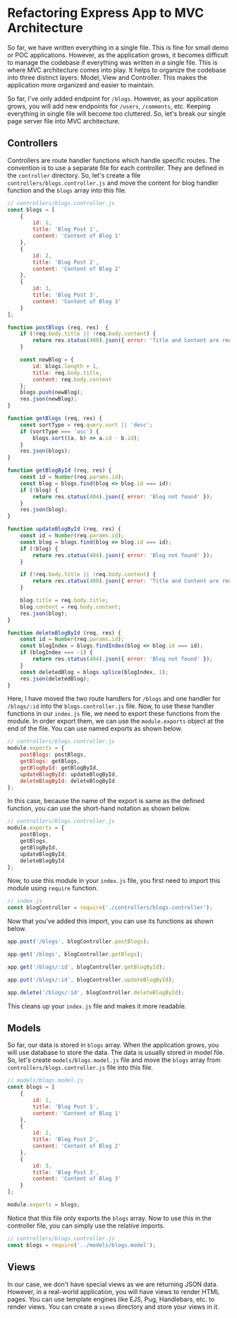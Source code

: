 # Refactoring Express App to MVC Architecture

So far, we have written everything in a single file. This is fine for small demo or POC applications. However, as the application grows, it becomes difficult to manage the codebase if everything was written in a single file. This is where MVC architecture comes into play. It helps to organize the codebase into three distinct layers: Model, View and Controller. This makes the application more organized and easier to maintain.

So far, I've only added endpoint for `/blogs`. However, as your application grows, you will add new endpoints for `/users`, `/comments`, etc. Keeping everything in single file will become too cluttered. So, let's break our single page server file into MVC architecture.

## Controllers

Controllers are route handler functions which handle specific routes. The convention is to use a separate file for each controller. They are defined in the `controller` directory. So, let's create a file `controllers/blogs.controller.js` and move the content for blog handler function and the `blogs` array into this file.

```javascript
// controllers/blogs.controller.js
const blogs = [
    {
        id: 1,
        title: 'Blog Post 1',
        content: 'Content of Blog 1'
    },
    {
        id: 2,
        title: 'Blog Post 2',
        content: 'Content of Blog 2'
    },
    {
        id: 3,
        title: 'Blog Post 3',
        content: 'Content of Blog 3'
    }
];

function postBlogs (req, res)  {
    if (!req.body.title || !req.body.content) {
        return res.status(400).json({ error: 'Title and Content are required' });
    }

    const newBlog = {
        id: blogs.length + 1,
        title: req.body.title,
        content: req.body.content
    };
    blogs.push(newBlog);
    res.json(newBlog);
}

function getBlogs (req, res) {
    const sortType = req.query.sort || 'desc';
    if (sortType === 'asc') {
        blogs.sort((a, b) => a.id - b.id);
    }
    res.json(blogs);
}

function getBlogById (req, res) {
    const id = Number(req.params.id);
    const blog = blogs.find(blog => blog.id === id);
    if (!blog) {
        return res.status(404).json({ error: 'Blog not found' });
    }
    res.json(blog);
}

function updateBlogById (req, res) {
    const id = Number(req.params.id);
    const blog = blogs.find(blog => blog.id === id);
    if (!blog) {
        return res.status(404).json({ error: 'Blog not found' });
    }

    if (!req.body.title || !req.body.content) {
        return res.status(400).json({ error: 'Title and Content are required' });
    }

    blog.title = req.body.title;
    blog.content = req.body.content;
    res.json(blog);
}

function deleteBlogById (req, res) {
    const id = Number(req.params.id);
    const blogIndex = blogs.findIndex(blog => blog.id === id);
    if (blogIndex === -1) {
        return res.status(404).json({ error: 'Blog not found' });
    }
    const deletedBlog = blogs.splice(blogIndex, 1);
    res.json(deletedBlog);
}
```

Here, I have moved the two route handlers for `/blogs` and one handler for `/blogs/:id` into the `blogs.controller.js` file. Now, to use these handler functions in our `index.js` file, we need to export these functions from the module. In order export them, we can use the `module.exports` object at the end of the file. You can use named exports as shown below.

```javascript
// controllers/blogs.controller.js
module.exports = {
    postBlogs: postBlogs,
    getBlogs: getBlogs,
    getBlogById: getBlogById,
    updateBlogById: updateBlogById,
    deleteBlogById: deleteBlogById
};
```

In this case, because the name of the export is same as the defined function, you can use the short-hand notation as shown below.

```javascript
// controllers/blogs.controller.js
module.exports = {
    postBlogs,
    getBlogs,
    getBlogById,
    updateBlogById,
    deleteBlogById
};
```

Now, to use this module in your `index.js` file, you first need to import this module using `require` function.

```javascript
// index.js
const blogController = require('./controllers/blogs.controller');
```

Now that you've added this import, you can use its functions as shown below.

```javascript
app.post('/blogs', blogController.postBlogs);

app.get('/blogs', blogController.getBlogs);

app.get('/blogs/:id', blogController.getBlogById);

app.put('/blogs/:id', blogController.updateBlogById);

app.delete('/blogs/:id', blogController.deleteBlogById);
```

This cleans up your `index.js` file and makes it more readable.

## Models

So far, our data is stored in `blogs` array. When the application grows, you will use database to store the data. The data is usually stored in model file. So, let's create `models/blogs.model.js` file and move the `blogs` array from `controllers/blogs.controller.js` file into this file.

```javascript
// models/blogs.model.js
const blogs = [
    {
        id: 1,
        title: 'Blog Post 1',
        content: 'Content of Blog 1'
    },
    {
        id: 2,
        title: 'Blog Post 2',
        content: 'Content of Blog 2'
    },
    {
        id: 3,
        title: 'Blog Post 3',
        content: 'Content of Blog 3'
    }
];

module.exports = blogs;
```

Notice that this file only exports the `blogs` array. Now to use this in the controller file, you can simply use the relative imports.

```javascript
// controllers/blogs.controller.js
const blogs = require('../models/blogs.model');
```

## Views

In our case, we don't have special views as we are returning JSON data. However, in a real-world application, you will have views to render HTML pages. You can use template engines like EJS, Pug, Handlebars, etc. to render views. You can create a `views` directory and store your views in it.